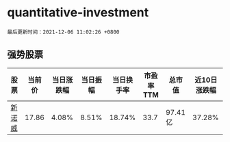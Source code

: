 # quantitative-investment

`最后更新时间：2021-12-06 11:02:26 +0800`

## 强势股票

|股票|当前价|当日涨跌幅|当日振幅|当日换手率|市盈率TTM|总市值|近10日涨跌幅|
|----|----|----|----|----|----|----|----|
|[新诺威](https://xueqiu.com/S/SZ300765)|17.86|4.08%|8.51%|18.74%|33.7|97.41亿|37.28%|
